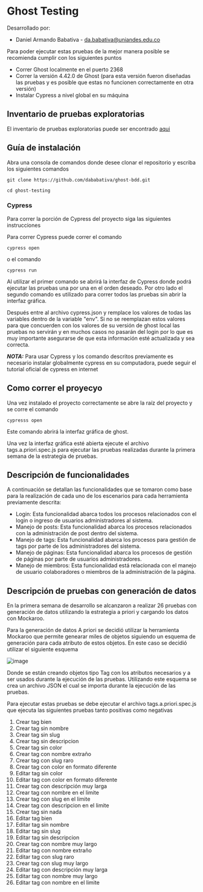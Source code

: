 # Ghost Testing

Desarrollado por:
- Daniel Armando Babativa - da.babativa@uniandes.edu.co

Para poder ejecutar estas pruebas de la mejor manera posible se recomienda cumplir con los siguientes puntos
- Correr Ghost localmente en el puerto 2368
- Correr la versión 4.42.0 de Ghost (para esta versión fueron diseñadas las pruebas y es posible que estas no funcionen correctamente en otra versión)
- Instalar Cypress a nivel global en su máquina

## Inventario de pruebas exploratorias
El inventario de pruebas exploratorias puede ser encontrado [aqui](https://docs.google.com/spreadsheets/d/1Vpw4Dd8tbhTLygSfkmhm7yIteOhCry0T/edit?usp=sharing&ouid=103744373637186197517&rtpof=true&sd=true)

## Guía de instalación
Abra una consola de comandos donde desee clonar el repositorio y escriba los siguientes comandos

```
git clone https://github.com/dababativa/ghost-bdd.git
```
```
cd ghost-testing
```
### Cypress
Para correr la porción de Cypress del proyecto siga las siguientes instrucciones

Para correr Cypress puede correr el comando
```
cypress open
```
o el comando
``` 
cypress run
```
Al utilizar el primer comando se abrirá la interfaz de Cypress donde podrá ejecutar las pruebas una por una en el orden deseado. Por otro lado el segundo comando es utilizado para correr todos las pruebas sin abrir la interfaz gráfica.

Después entre al archivo cypress.json y remplace los valores de todas las variables dentro de la variable "env". Si no se reemplazan estos valores para que concuerden con los valores de su versión de ghost local las pruebas no servirán y en muchos casos no pasarán del login por lo que es muy importante asegurarse de que esta información esté actualizada y sea correcta.

**_NOTA:_** Para usar Cypress y los comando descritos previamente es necesario instalar globalmente cypress en su computadora, puede seguir el tutorial oficial de cypress en internet  

## Como correr el proyecyo
Una vez instalado el proyecto correctamente se abre la raíz del proyecto y se corre el comando 
```
cypresss open
```
Este comando abrirá la interfaz gráfica de ghost.

Una vez la interfaz gráfica esté abierta ejecute el archivo tags.a.priori.spec.js para ejecutar las pruebas realizadas durante la primera semana de la estrategia de pruebas.

## Descripción de funcionalidades

A continuación se detallan las funcionalidades que se tomaron como base para la realización de cada uno de los escenarios para cada herramienta previamente descrita:
- Login: Esta funcionalidad abarca todos los procesos relacionados con el login o ingreso de usuarios administradores al sistema.
- Manejo de posts: Esta funcionalidad abarca los procesos relacionados con la administración de post dentro del sistema.
- Manejo de tags: Esta funcionalidad abarca los procesos para gestión de tags por parte de los administradores del sistema.
- Manejo de páginas: Esta funcionalidad abarca los procesos de gestión de páginas por parte de usuarios administradores.
- Manejo de miembros: Esta funcionalidad está relacionada con el manejo de usuario colaboradores o miembros de la administración de la página.


## Descripción de pruebas con generación de datos

En la primera semana de desarrollo se alcanzaron a realizar 26 pruebas con generación de datos utilizando la estrategia a priori y cargando los datos con Mockaroo.

Para la generación de datos A priori se decidió utilizar la herramienta Mockaroo que permite genearar miles de objetos siguiendo un esquema de generación para cada atributo de estos objetos. En este caso se decidió utilizar el siguiente esquema

![image](https://user-images.githubusercontent.com/42902488/172065121-5007767e-4e48-4263-8324-79d656c435a1.png)

Donde se están creando objetos tipo Tag con los atributos necesarios y a ser usados durante la ejecución de las pruebas. Utilizando este esquema se crea un archivo JSON el cual se importa durante la ejecución de las pruebas. 

Para ejecutar estas pruebas se debe ejecutar el archivo tags.a.priori.spec.js que ejecuta las siguientes pruebas tanto positivas como negativas
1. Crear tag bien
2. Crear tag sin nombre
3. Crear tag sin slug
4. Crear tag sin descripcion
5. Crear tag sin color
6. Crear tag con nombre extraño
7. Crear tag con slug raro
8. Crear tag con color en formato diferente
9. Editar tag sin color
10. Editar tag con color en formato diferente
11. Crear tag con descripción muy larga
12. Crear tag con nombre en el limite
13. Crear tag con slug en el limite
14. Crear tag con descripcion en el limite
15. Crear tag sin nada
16. Editar tag bien
17. Editar tag sin nombre
18. Editar tag sin slug
19. Editar tag sin descripcion
20. Crear tag con nombre muy largo
21. Editar tag con nombre extraño
22. Editar tag con slug raro
23. Crear tag con slug muy largo
24. Editar tag con descripción muy larga
25. Editar tag con nombre muy largo
26. Editar tag con nombre en el limite


